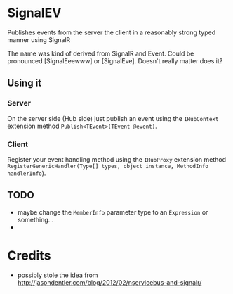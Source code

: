 SignalEV
========

Publishes events from the server the client in a reasonably strong typed manner using SignalR

The name was kind of derived from SignalR and Event. Could be pronounced [SignalEeewww] or [SignalEve]. Doesn't really matter does it?

Using it
--------

### Server

On the server side (Hub side) just publish an event using the `IHubContext` extension method `Publish<TEvent>(TEvent @event)`.

### Client

Register your event handling method using the `IHubProxy` extension method `RegisterGenericHandler(Type[] types, object instance, MethodInfo handlerInfo`).

TODO
----

- maybe change the `MemberInfo` parameter type to an `Expression` or something...
- 

Credits
=======

- possibly stole the idea from http://jasondentler.com/blog/2012/02/nservicebus-and-signalr/